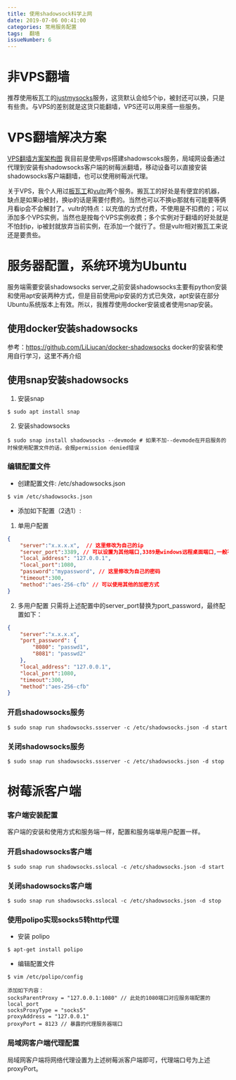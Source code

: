 ```yaml
---
title: 使用shadowsock科学上网
date: 2019-07-06 00:41:00
categories: 常用服务配置
tags:  翻墙
issueNumber: 6
---
```


# 非VPS翻墙
推荐使用板瓦工的[justmysocks](http://justmysocks1.net)服务，这货默认会给5个ip，被封还可以换，只是有些贵。与VPS的差别就是这货只能翻墙，VPS还可以用来搭一些服务。

# VPS翻墙解决方案
[VPS翻墙方案架构图](https://github.com/LiLiucan/drawio-charts/blob/master/shadowsocks.png)
我目前是使用vps搭建shadowscoks服务，局域网设备通过代理到安装有shadowsocks客户端的树莓派翻墙，移动设备可以直接安装shadowsocks客户端翻墙，也可以使用树莓派代理。

关于VPS，我个人用过[板瓦工](https://bwh88.net)和[vultr](https://vultr.com)两个服务。搬瓦工的好处是有便宜的机器，缺点是如果ip被封，换ip的话是需要付费的。当然也可以不换ip那就有可能要等俩月看ip会不会解封了。vultr的特点：以充值的方式付费，不使用是不扣费的；可以添加多个VPS实例，当然也是按每个VPS实例收费；多个实例对于翻墙的好处就是不怕封ip，ip被封就放弃当前实例，在添加一个就行了。但是vultr相对搬瓦工来说还是要贵些。

# 服务器配置，系统环境为Ubuntu
服务端需要安装shadowsocks server,之前安装shadowsocks主要有python安装和使用apt安装两种方式，但是目前使用pip安装的方式已失效，apt安装在部分Ubuntu系统版本上有效。所以，我推荐使用docker安装或者使用snap安装。

## 使用docker安装shadowsocks
参考：https://github.com/LiLiucan/docker-shadowsocks
docker的安装和使用自行学习，这里不再介绍

## 使用snap安装shadowsocks
1. 安装snap
```shell
$ sudo apt install snap
```

2. 安装shadowsocks
```shell
$ sudo snap install shadowsocks --devmode # 如果不加--devmode在开启服务的时候使用配置文件的话，会报permission denied错误
```

### 编辑配置文件
- 创建配置文件: /etc/shadowsocks.json
```shell
$ vim /etc/shadowsocks.json
```
- 添加如下配置（2选1）:
1. 单用户配置
```json
{
    "server":"x.x.x.x",  // 这里修改为自己的ip
    "server_port":3389, // 可以设置为其他端口,3389是windows远程桌面端口,一般不会被封
    "local_address": "127.0.0.1",
    "local_port":1080,
    "password":"mypassword", // 这里修改为自己的密码
    "timeout":300,
    "method":"aes-256-cfb" // 可以使用其他的加密方式
}

```
2. 多用户配置
只需将上述配置中的server_port替换为port_password，最终配置如下：

```json
{
    "server":"x.x.x.x",
    "port_password": {
        "8080": "passwd1",
        "8081": "passwd2"
    },
    "local_address": "127.0.0.1",
    "local_port":1080,
    "timeout":300,
    "method":"aes-256-cfb"
}

```

### 开启shadowsocks服务
```shell
$ sudo snap run shadowsocks.ssserver -c /etc/shadowsocks.json -d start
```

### 关闭shadowsocks服务
```shell
$ sudo snap run shadowsocks.ssserver -c /etc/shadowsocks.json -d stop
```

# 树莓派客户端

### 客户端安装配置

客户端的安装和使用方式和服务端一样，配置和服务端单用户配置一样。

### 开启shadowsocks客户端
```shell
$ sudo snap run shadowsocks.sslocal -c /etc/shadowsocks.json -d start
```

### 关闭shadowsocks客户端
```shell
$ sudo snap run shadowsocks.sslocal -c /etc/shadowsocks.json -d stop
```

### 使用polipo实现socks5转http代理
- 安装 polipo
```shell
$ apt-get install polipo
```

- 编辑配置文件
```shell
$ vim /etc/polipo/config

添加如下内容：
socksParentProxy = "127.0.0.1:1080" // 此处的1080端口对应服务端配置的local_port
socksProxyType = "socks5"
proxyAddress = "127.0.0.1"	
proxyPort = 8123 // 暴露的代理服务器端口
```

### 局域网客户端代理配置
局域网客户端将网络代理设置为上述树莓派客户端即可，代理端口号为上述proxyPort。
